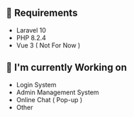 ## 🔭 Requirements

- Laravel 10
- PHP 8.2.4
- Vue 3 ( Not For Now )

## 🌱 I'm currently Working on

- Login System
- Admin Management System
- Online Chat ( Pop-up )
- Other